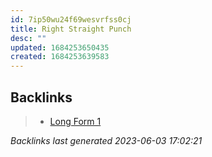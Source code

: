 ```yaml
---
id: 7ip50wu24f69wesvrfss0cj
title: Right Straight Punch
desc: ""
updated: 1684253650435
created: 1684253639583
---
```


## Backlinks

> - [Long Form 1](..\forms\long-form-1.md)

_Backlinks last generated 2023-06-03 17:02:21_
